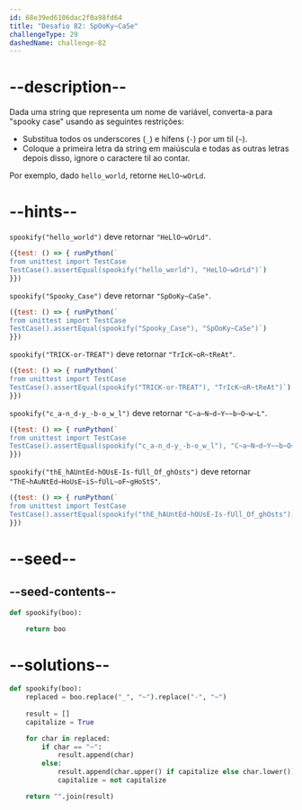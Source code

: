 ```yaml
---
id: 68e39ed6106dac2f0a98fd64
title: "Desafio 82: SpOoKy~CaSe"
challengeType: 29
dashedName: challenge-82
---
```


# --description--

Dada uma string que representa um nome de variável, converta-a para "spooky case" usando as seguintes restrições:

- Substitua todos os underscores (`_`) e hífens (`-`) por um til (`~`).
- Coloque a primeira letra da string em maiúscula e todas as outras letras depois disso, ignore o caractere til ao contar.

Por exemplo, dado `hello_world`, retorne `HeLlO~wOrLd`.

# --hints--

`spookify("hello_world")` deve retornar `"HeLlO~wOrLd"`.

```js
({test: () => { runPython(`
from unittest import TestCase
TestCase().assertEqual(spookify("hello_world"), "HeLlO~wOrLd")`)
}})
```

`spookify("Spooky_Case")` deve retornar `"SpOoKy~CaSe"`.

```js
({test: () => { runPython(`
from unittest import TestCase
TestCase().assertEqual(spookify("Spooky_Case"), "SpOoKy~CaSe")`)
}})
```

`spookify("TRICK-or-TREAT")` deve retornar `"TrIcK~oR~tReAt"`.

```js
({test: () => { runPython(`
from unittest import TestCase
TestCase().assertEqual(spookify("TRICK-or-TREAT"), "TrIcK~oR~tReAt")`)
}})
```

`spookify("c_a-n_d-y_-b-o_w_l")` deve retornar `"C~a~N~d~Y~~b~O~w~L"`.

```js
({test: () => { runPython(`
from unittest import TestCase
TestCase().assertEqual(spookify("c_a-n_d-y_-b-o_w_l"), "C~a~N~d~Y~~b~O~w~L")`)
}})
```

`spookify("thE_hAUntEd-hOUsE-Is-fUll_Of_ghOsts")` deve retornar `"ThE~hAuNtEd~HoUsE~iS~fUlL~oF~gHoStS"`.

```js
({test: () => { runPython(`
from unittest import TestCase
TestCase().assertEqual(spookify("thE_hAUntEd-hOUsE-Is-fUll_Of_ghOsts"), "ThE~hAuNtEd~HoUsE~iS~fUlL~oF~gHoStS")`)
}})
```

# --seed--

## --seed-contents--

```py
def spookify(boo):

    return boo
```

# --solutions--

```py
def spookify(boo):
    replaced = boo.replace("_", "~").replace("-", "~")
    
    result = []
    capitalize = True

    for char in replaced:
        if char == "~":
            result.append(char)
        else:
            result.append(char.upper() if capitalize else char.lower())
            capitalize = not capitalize

    return "".join(result)
```
